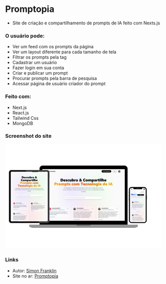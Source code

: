# Promptopia
- Site de criação e compartilhamento de prompts de IA feito com Nexts.js

### O usuário pode:

- Ver um feed com os prompts da página
- Ver um layout diferente para cada tamanho de tela
- Filtrar os prompts pela tag
- Cadastrar um usuário
- Fazer login em sua conta
- Criar e publicar um prompt
- Procurar prompts pela barra de pesquisa
- Acessar página de usuário criador do prompt

### Feito com:

- Next.js
- React.js
- Tailwind Css
- MongoDB

### Screenshot do site

![Screenshot](/public/assets/images/promptopia.png)

### Links

- Autor: [Simon Franklin](https://github.com/simonfranklin1)
- Site no ar: [Promptopia](https://promptopia-beta-cyan.vercel.app/)
